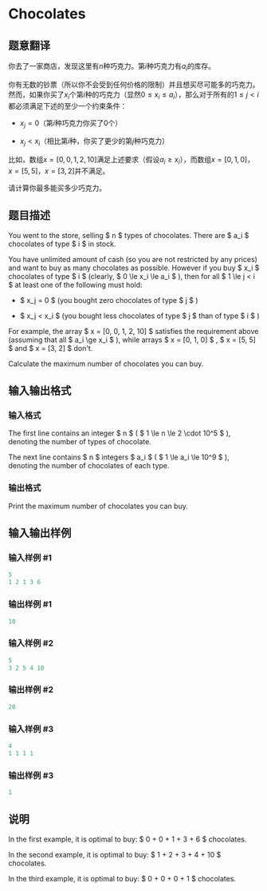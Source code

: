 # Chocolates

## 题意翻译

你去了一家商店，发现这里有$n$种巧克力。第$i$种巧克力有$a_{i}$的库存。

你有无数的钞票（所以你不会受到任何价格的限制）并且想买尽可能多的巧克力。然而，如果你买了$x_{i}$个第$i$种的巧克力（显然$0\leq x_{i}\leq a_{i}$），那么对于所有的$1 \le j < i$都必须满足下述的至少一个约束条件：

- $x_j = 0$（第$i$种巧克力你买了0个）

- $x_j < x_i$（相比第$i$种，你买了更少的第$j$种巧克力）

比如，数组$x = [0, 0, 1, 2, 10]$满足上述要求（假设$a_i \ge x_i$），而数组$x = [0, 1, 0]$，$x = [5, 5]$，$x = [3, 2]$并不满足。

请计算你最多能买多少巧克力。

## 题目描述

You went to the store, selling $ n $ types of chocolates. There are $ a_i $ chocolates of type $ i $ in stock.

You have unlimited amount of cash (so you are not restricted by any prices) and want to buy as many chocolates as possible. However if you buy $ x_i $ chocolates of type $ i $ (clearly, $ 0 \le x_i \le a_i $ ), then for all $ 1 \le j < i $ at least one of the following must hold:

- $ x_j = 0 $ (you bought zero chocolates of type $ j $ )

- $ x_j < x_i $ (you bought less chocolates of type $ j $ than of type $ i $ )

For example, the array $ x = [0, 0, 1, 2, 10] $ satisfies the requirement above (assuming that all $ a_i \ge x_i $ ), while arrays $ x = [0, 1, 0] $ , $ x = [5, 5] $ and $ x = [3, 2] $ don't.

Calculate the maximum number of chocolates you can buy.

## 输入输出格式

### 输入格式

The first line contains an integer $ n $ ( $ 1 \le n \le 2 \cdot 10^5 $ ), denoting the number of types of chocolate.

The next line contains $ n $ integers $ a_i $ ( $ 1 \le a_i \le 10^9 $ ), denoting the number of chocolates of each type.

### 输出格式

Print the maximum number of chocolates you can buy.

## 输入输出样例

### 输入样例 #1

```cpp
5
1 2 1 3 6

```
### 输出样例 #1

```cpp
10
```


### 输入样例 #2

```cpp
5
3 2 5 4 10

```
### 输出样例 #2

```cpp
20
```


### 输入样例 #3

```cpp
4
1 1 1 1

```
### 输出样例 #3

```cpp
1
```


## 说明

In the first example, it is optimal to buy: $ 0 + 0 + 1 + 3 + 6 $ chocolates.

In the second example, it is optimal to buy: $ 1 + 2 + 3 + 4 + 10 $ chocolates.

In the third example, it is optimal to buy: $ 0 + 0 + 0 + 1 $ chocolates.

